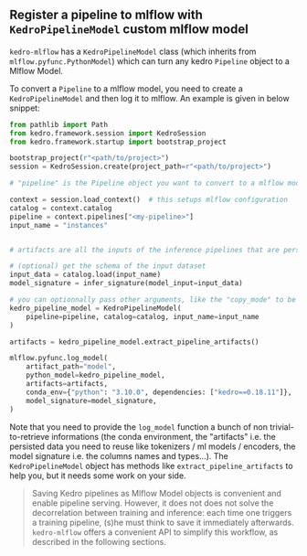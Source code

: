 ## Register a pipeline to mlflow with ``KedroPipelineModel`` custom mlflow model

``kedro-mlflow`` has a ``KedroPipelineModel`` class (which inherits from ``mlflow.pyfunc.PythonModel``) which can turn any kedro ``Pipeline`` object to a Mlflow Model.

To convert a ``Pipeline`` to a mlflow model, you need to create a ``KedroPipelineModel`` and then log it to mlflow. An example is given in below snippet:

```python
from pathlib import Path
from kedro.framework.session import KedroSession
from kedro.framework.startup import bootstrap_project

bootstrap_project(r"<path/to/project>")
session = KedroSession.create(project_path=r"<path/to/project>")

# "pipeline" is the Pipeline object you want to convert to a mlflow model

context = session.load_context()  # this setups mlflow configuration
catalog = context.catalog
pipeline = context.pipelines["<my-pipeline>"]
input_name = "instances"


# artifacts are all the inputs of the inference pipelines that are persisted in the catalog

# (optional) get the schema of the input dataset
input_data = catalog.load(input_name)
model_signature = infer_signature(model_input=input_data)

# you can optionnally pass other arguments, like the "copy_mode" to be used for each dataset
kedro_pipeline_model = KedroPipelineModel(
    pipeline=pipeline, catalog=catalog, input_name=input_name
)

artifacts = kedro_pipeline_model.extract_pipeline_artifacts()

mlflow.pyfunc.log_model(
    artifact_path="model",
    python_model=kedro_pipeline_model,
    artifacts=artifacts,
    conda_env={"python": "3.10.0", dependencies: ["kedro==0.18.11"]},
    model_signature=model_signature,
)
```

Note that you need to provide the ``log_model`` function a bunch of non trivial-to-retrieve informations (the conda environment, the "artifacts" i.e. the persisted data you need to reuse like tokenizers / ml models / encoders, the model signature i.e. the columns names and types...). The ``KedroPipelineModel`` object has methods like `extract_pipeline_artifacts` to help you, but it needs some work on your side.

> Saving Kedro pipelines as Mlflow Model objects is convenient and enable pipeline serving. However, it does not does not solve the decorrelation between training and inference: each time one triggers a training pipeline, (s)he must think to save it immediately afterwards. `kedro-mlflow` offers a convenient API to simplify this workflow, as described in the following sections.
